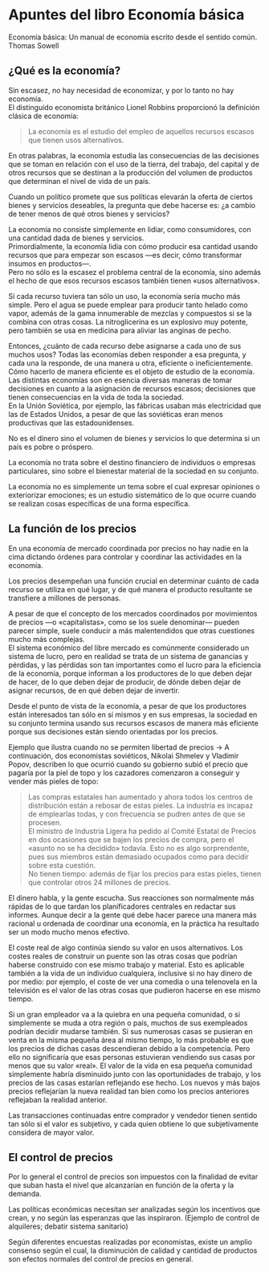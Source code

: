 # Apuntes del libro Economía básica

Economía básica: Un manual de economía escrito desde el sentido común.  
Thomas Sowell

## ¿Qué es la economía?

Sin escasez, no hay necesidad de economizar, y por lo tanto no hay economía.  
El distinguido economista británico Lionel Robbins proporcionó la definición clásica de economía:  
> La economía es el estudio del empleo de aquellos recursos escasos que tienen usos alternativos.   
 
En otras palabras, la economía estudia las consecuencias de las decisiones que se toman en relación con el uso de la tierra, del trabajo, del capital y de otros recursos que se destinan a la producción del volumen de productos que determinan el nivel de vida de un país.

Cuando un político promete que sus políticas elevarán la oferta de ciertos bienes y servicios deseables, la pregunta que debe hacerse es: ¿a cambio de tener menos de qué otros bienes y servicios?

La economía no consiste simplemente en lidiar, como consumidores, con una cantidad dada de bienes y servicios.  
Primordialmente, la economía lidia con cómo producir esa cantidad usando recursos que para empezar son escasos —es decir, cómo transformar insumos en productos—.  
Pero no sólo es la escasez el problema central de la economía, sino además el hecho de que esos recursos escasos también tienen «usos alternativos». 

Si cada recurso tuviera tan sólo un uso, la economía sería mucho más simple. Pero el agua se puede emplear para producir tanto helado como vapor, además de la gama innumerable de mezclas y compuestos si se la combina con otras cosas. La nitroglicerina es un explosivo muy potente, pero también se usa en medicina para aliviar las anginas de pecho.

Entonces, ¿cuánto de cada recurso debe asignarse a cada uno de sus muchos usos? Todas las economías deben responder a esa pregunta, y cada una la responde, de una manera u otra, eficiente o ineficientemente. Cómo hacerlo de manera eficiente es el objeto de estudio de la economía. Las distintas economías son en esencia diversas maneras de tomar decisiones en cuanto a la asignación de recursos escasos; decisiones que tienen consecuencias en la vida de toda la sociedad.   
En la Unión Soviética, por ejemplo, las fábricas usaban más electricidad que las de Estados Unidos, a pesar de que las soviéticas eran menos productivas que las estadounidenses.

No es el dinero sino el volumen de bienes y servicios lo que determina si un país es pobre o próspero.

La economía no trata sobre el destino financiero de individuos o empresas particulares, sino sobre el bienestar material de la sociedad en su conjunto.

La economía no es simplemente un tema sobre el cual expresar opiniones o exteriorizar emociones; es un estudio sistemático de lo que ocurre cuando se realizan cosas específicas de una forma específica.

## La función de los precios

En una economía de mercado coordinada por precios no hay nadie en la cima dictando órdenes para controlar y coordinar las actividades en la economía.

Los precios desempeñan una función crucial en determinar cuánto de cada recurso se utiliza en qué lugar, y de qué manera el producto resultante se transfiere a millones de personas.

A pesar de que el concepto de los mercados coordinados por movimientos de precios —o «capitalistas», como se los suele denominar— pueden parecer simple, suele conducir a más malentendidos que otras cuestiones mucho más complejas.  
El sistema económico del libre mercado es comúnmente considerado un sistema de lucro, pero en realidad se trata de un sistema de ganancias y pérdidas, y las pérdidas son tan importantes como el lucro para la eficiencia de la economía, porque informan a los productores de lo que deben dejar de hacer, de lo que deben dejar de producir, de dónde deben dejar de asignar recursos, de en qué deben dejar de invertir.

Desde el punto de vista de la economía, a pesar de que los productores están interesados tan sólo en sí mismos y en sus empresas, la sociedad en su conjunto termina usando sus recursos escasos de manera más eficiente porque sus decisiones están siendo orientadas por los precios.

Ejemplo que ilustra cuando no se permiten libertad de precios -> A continuación, dos economistas soviéticos, Nikolai Shmelev y Vladimir Popov, describen lo que ocurrió cuando su gobierno subió el precio que pagaría por la piel de topo y los cazadores comenzaron a conseguir y vender más pieles de topo: 

> Las compras estatales han aumentado y ahora todos los centros de distribución están a rebosar de estas pieles. La industria es incapaz de emplearlas todas, y con frecuencia se pudren antes de que se procesen.  
> El ministro de Industria Ligera ha pedido al Comité Estatal de Precios en dos ocasiones que se bajen los precios de compra, pero el «asunto no se ha decidido» todavía. Esto no es algo sorprendente, pues sus miembros están demasiado ocupados como para decidir sobre esta cuestión.   
> No tienen tiempo: además de fijar los precios para estas pieles, tienen que controlar otros 24 millones de precios.

El dinero habla, y la gente escucha. Sus reacciones son normalmente más rápidas de lo que tardan los planificadores centrales en redactar sus informes.   Aunque decir a la gente qué debe hacer parece una manera más racional u ordenada de coordinar una economía, en la práctica ha resultado ser un modo mucho menos efectivo.

El coste real de algo continúa siendo su valor en usos alternativos. Los costes reales de construir un puente son las otras cosas que podrían haberse construido con ese mismo trabajo y material. Esto es aplicable también a la vida de un individuo cualquiera, inclusive si no hay dinero de por medio: por ejemplo, el coste de ver una comedia o una telenovela en la televisión es el valor de las otras cosas que pudieron hacerse en ese mismo tiempo.

Si un gran empleador va a la quiebra en una pequeña comunidad, o si simplemente se muda a otra región o país, muchos de sus exempleados podrían decidir mudarse también. Si sus numerosas casas se pusieran en venta en la misma pequeña área al mismo tiempo, lo más probable es que los precios de dichas casas descendieran debido a la competencia. Pero ello no significaría que esas personas estuvieran vendiendo sus casas por menos que su valor «real». El valor de la vida en esa pequeña comunidad simplemente habría disminuido junto con las oportunidades de trabajo, y los precios de las casas estarían reflejando ese hecho. Los nuevos y más bajos precios reflejarían la nueva realidad tan bien como los precios anteriores reflejaban la realidad anterior.

Las transacciones continuadas entre comprador y vendedor tienen sentido tan sólo si el valor es subjetivo, y cada quien obtiene lo que subjetivamente considera de mayor valor.

## El control de precios

Por lo general el control de precios son impuestos con la finalidad de evitar que suban hasta el nivel que alcanzarían en función de la oferta y la demanda.

Las políticas económicas necesitan ser analizadas según los incentivos que crean, y no según las esperanzas que las inspiraron. (Ejemplo de control de alquileres; debatir sistema sanitario)

Según diferentes encuestas realizadas por economistas, existe un amplio consenso según el cual, la disminución de calidad y cantidad de productos son efectos normales del control de precios en general.
